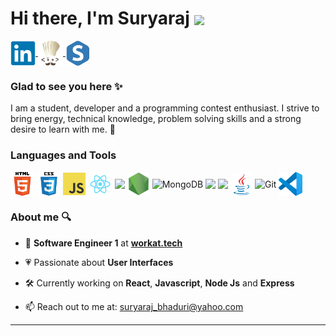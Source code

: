 # Hi there, I'm Suryaraj <img align="center" src="https://media.giphy.com/media/hvRJCLFzcasrR4ia7z/giphy.gif" width="25px">

<a href="https://www.linkedin.com/in/suryaraj-bhaduri-a6706b162/">
   <img src="https://raw.githubusercontent.com/devicons/devicon/master/icons/linkedin/linkedin-original.svg" align="center" width="40px" alt="linkedin"/>
</a>
<a href="https://www.codechef.com/users/maxboom321">
   <img src="https://github.com/m-e-r-l-i-n/m-e-r-l-i-n/blob/master/dependencies/codechef.png" align="center" width="40px" alt="codechef"/>
</a>
<a href="https://www.spoj.com/users/maxboom321/">
  <img src="https://github.com/m-e-r-l-i-n/m-e-r-l-i-n/blob/master/dependencies/spoj.png" align="center" width="40px" alt="SPOJ"/>
</a>
<br />

### Glad to see you here ✨ <!-- visitor count  ![](https://visitor-badge.glitch.me/badge?page_id=suryaraj1.suryaraj1) -->
I am a student, developer and a programming contest enthusiast. I strive to bring energy, technical knowledge, problem solving skills and a strong desire to learn with me. 🚀

### Languages and Tools 
<img src="https://raw.githubusercontent.com/github/explore/80688e429a7d4ef2fca1e82350fe8e3517d3494d/topics/html/html.png" width="38px" align="center" /> <img src="https://raw.githubusercontent.com/github/explore/80688e429a7d4ef2fca1e82350fe8e3517d3494d/topics/css/css.png" align="center" width="38px"/> <img src="https://raw.githubusercontent.com/github/explore/80688e429a7d4ef2fca1e82350fe8e3517d3494d/topics/javascript/javascript.png" align="center" width="36px"/> <img src="https://raw.githubusercontent.com/github/explore/80688e429a7d4ef2fca1e82350fe8e3517d3494d/topics/react/react.png" align="center" width="39px" alt="React" /> <img src="https://cdn.jsdelivr.net/gh/devicons/devicon/icons/tailwindcss/tailwindcss-plain.svg" align="center" width="36px"/> <img alt="Node js" align="center" width="36px" src="https://raw.githubusercontent.com/github/explore/80688e429a7d4ef2fca1e82350fe8e3517d3494d/topics/nodejs/nodejs.png" /> <img src="https://img.icons8.com/color/452/mongodb.png" align="center" width="39px" alt="MongoDB"/> <img src="https://www.vectorlogo.zone/logos/getpostman/getpostman-icon.svg" align="center" width="36px" /> <img src="https://upload.wikimedia.org/wikipedia/commons/thumb/1/18/ISO_C%2B%2B_Logo.svg/306px-ISO_C%2B%2B_Logo.svg.png" align="center" width="37px"/> <img align="center" src="https://raw.githubusercontent.com/devicons/devicon/master/icons/java/java-original.svg" alt="Java" width="35px"/>  <img src="https://www.vectorlogo.zone/logos/git-scm/git-scm-icon.svg" align="center" alt="Git" width="37px"/> <img src="https://raw.githubusercontent.com/github/explore/80688e429a7d4ef2fca1e82350fe8e3517d3494d/topics/visual-studio-code/visual-studio-code.png" align="center" width="38px"/>

<!-- - below its very messy will fix it -->
### About me 🔍
- 🔭 <strong>Software Engineer 1</strong> at **[workat.tech](https://workat.tech/)**

- 💗 Passionate about <strong>User Interfaces</strong>

- 🛠️ Currently working on <strong>React</strong>, <strong>Javascript</strong>, <strong>Node Js</strong> and <strong>Express</strong>

- 📫 Reach out to me at: suryaraj_bhaduri@yahoo.com

---
